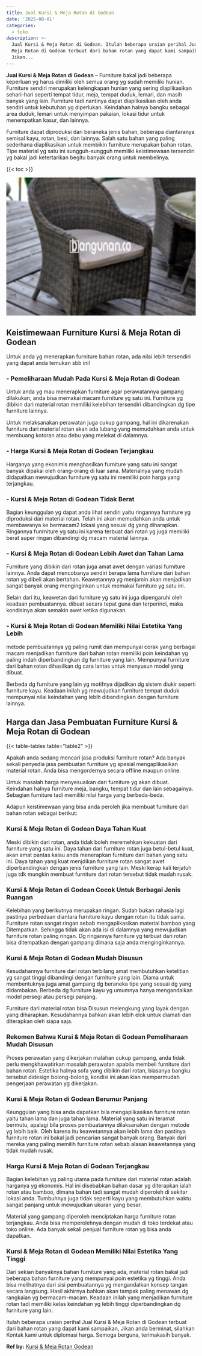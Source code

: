 ```yaml
---
title: Jual Kursi & Meja Rotan di Godean
date: '2025-08-01'
categories:
  - toko
description: >-
  Jual Kursi & Meja Rotan di Godean. Itulah beberapa uraian perihal Jual Kursi &
  Meja Rotan di Godean terbuat dari bahan rotan yang dapat kami sampaikan,
  Jikan...
---
```


**Jual Kursi & Meja Rotan di Godean** – Furniture bakal jadi beberapa keperluan yg harus dimiliki oleh semua orang yg sudah memiliki hunian. Furniture sendiri merupakan kelengkapan hunian yang sering diaplikasikan sehari-hari seperti tempat tidur, meja, tempat duduk, lemari, dan masih banyak yang lain. Furniture tadi nantinya dapat diaplikasikan oleh anda sendiri untuk kebutuhan yg diperlukan. Keindahan halnya bangku sebagai area duduk, lemari untuk menyimpan pakaian, lokasi tidur untuk menempatkan kasur, dan lainnya.

Furniture dapat diproduksi dari beraneka jenis bahan, beberapa diantaranya semisal kayu, rotan, besi, dan lainnya. Salah satu bahan yang paling sederhana diaplikasikan untuk membikin furniture merupakan bahan rotan. Tipe material yg satu ini sungguh-sungguh memiliki keistimewaan tersendiri yg bakal jadi ketertarikan begitu banyak orang untuk membelinya.

{{< toc >}}

![Jual Kursi & Meja Rotan di Godean](/images/kursi-meja-rotan-murah28.png)

## Keistimewaan Furniture Kursi & Meja Rotan di Godean

Untuk anda yg menerapkan furniture bahan rotan, ada nilai lebih tersendiri yang dapat anda temukan sbb ini!

### \- Pemeliharaan Mudah Pada Kursi & Meja Rotan di Godean

Untuk anda yg mau menerapkan furniture agar perawatannya gampang dilakukan, anda bisa memakai macam furniture yg satu ini. Furniture yg dibikin dari material rotan memiliki kelebihan tersendiri dibandingkan dg tipe furniture lainnya.

Untuk melaksanakan perawatan juga cukup gampang, hal ini dikarenakan furniture dari material rotan akan ada lubang yang memudahkan anda untuk membuang kotoran atau debu yang melekat di dalamnya.

### \- Harga Kursi & Meja Rotan di Godean Terjangkau

Harganya yang ekonimis menghasilkan furniture yang satu ini sangat banyak dipakai oleh orang-orang di luar sana. Materialnya yang mudah didapatkan mewujudkan furniture yg satu ini memiliki poin harga yang terjangkau.

### \- Kursi & Meja Rotan di Godean Tidak Berat

Bagian keunggulan yg dapat anda lihat sendiri yaitu ringannya furniture yg diproduksi dari material rotan. Telah ini akan memudahkan anda untuk membawanya ke bermacam2 lokasi yang sesuai dg yang diharapkan. Ringannya funrniture yg satu ini karena terbuat dari rotan yg juga memiliki berat super ringan dibandingi dg macam material lainnya.

### \- Kursi & Meja Rotan di Godean Lebih Awet dan Tahan Lama

Furniture yang dibikin dari rotan juga amat awet dengan variasi furniture lainnya. Anda dapat mencobanya sendiri berapa lama furniture dari bahan rotan yg dibeli akan bertahan. Keawetannya yg menjamin akan menjadikan sangat banyak orang menginginkan untuk memakai furniture yg satu ini.

Selain dari itu, keawetan dari furniture yg satu ini juga dipengaruhi oleh keadaan pembuatannya. dibuat secara tepat guna dan terperinci, maka kondisinya akan semakin awet ketika digunakan.

### \- Kursi & Meja Rotan di Godean Memiliki Nilai Estetika Yang Lebih

metode pembuatannya yg paling rumit dan mempunyai corak yang berbagai macam menjadikan furniture dari bahan rotan memiliki poin keindahan yg paling indah diperbandingkan dg furniture yang lain. Mempunyai furniture dari bahan rotan dihasilkan dg cara lantas untuk menyusun model yang dibuat.

Berbeda dg furniture yang lain yg motifnya dijadikan dg sistem diukir seperti furniture kayu. Keadaan inilah yg mewujudkan furniture tempat duduk mempunyai nilai keindahan yang lebih dibandingkan dengan furniture lainnya.

## Harga dan Jasa Pembuatan Furniture Kursi & Meja Rotan di Godean

{{< table-tables table="table2" >}}

Apakah anda sedang mencari jasa produksi furniture rotan? Ada banyak sekali penyedia jasa pembuatan furniture yg spesial mengaplikasikan material rotan. Anda bisa mengordernya secara offline maupun online.

Untuk masalah harga menyesuaikan dari furniture yg akan dibuat. Keindahan halnya furniture meja, bangku, tempat tidur dan lain sebagainya. Sebagian furniture tadi memiliki nilai harga yang berbeda-beda.

Adapun keistimewaan yang bisa anda peroleh jika membuat furniture dari bahan rotan sebagai berikut:

### Kursi & Meja Rotan di Godean Daya Tahan Kuat

Meski dibikin dari rotan, anda tidak boleh meremehkan kekuatan dari furniture yang satu ini. Daya tahan dari furniture rotan juga betul-betul kuat, akan amat pantas kalau anda menerapkan furniture dari bahan yang satu ini. Daya tahan yang kuat menjdikan furniture rotan sangat awet diperbandingkan dengan jenis furniture yang lain. Meski kerap kali terjatuh juga tdk mungkin membuat furniture dari rotan tersebut tidak mudah rusak.

### Kursi & Meja Rotan di Godean Cocok Untuk Berbagai Jenis Ruangan

Kelebihan yang berikutnya merupakan ringan. Sudah bukan rahasia lagi pastinya perbedaan diantara furniture kayu dengan rotan itu tidak sama. Furniture rotan sangat ringan sebab mengaplikasikan material bamboo yang Ditempatkan. Sehingga tidak akan ada isi di dalamnya yang mewujudkan furniture rotan paling ringan. Dg ringannya furniture yg terbuat dari rotan bisa ditempatkan dengan gampang dimana saja anda menginginkannya.

### Kursi & Meja Rotan di Godean Mudah Disusun

Kesudahannya furniture dari rotan terbilang amat membutuhkan ketelitian yg sangat tinggi dibandingi dengan furniture yang lain. Diama untuk membentuknya juga amat gampang dg beraneka tipe yang sesuai dg yang didambakan. Berbeda dg furniture kayu yg umumnya hanya mengandalkan model persegi atau persegi panjang.

Furniture dari material rotan bisa Disusun melengkung yang layak dengan yang diharapkan. Kesudahannya bahkan akan lebih elok untuk diamati dan diterapkan oleh siapa saja.

### Rekomen Bahwa Kursi & Meja Rotan di Godean Pemeliharaan Mudah Disusun

Proses perawatan yang dikerjakan malahan cukup gampang, anda tidak perlu mengkhawatirkan masalah perawatan apabila membeli furniture dari bahan rotan. Estetika halnya sofa yang dibikin dari rotan, biasanya bangku tersebut didesign bolong-bolong, kondisi ini akan kian mempermudah pengerjaan perawatan yg dikerjakan.

### Kursi & Meja Rotan di Godean Berumur Panjang

Keunggulan yang bisa anda dapatkan bila mengaplikasikan furniture rotan yaitu tahan lama dan juga tahan lama. Material yang satu ini teramat bermutu, apalagi bila proses pembuatannya dilaksanakan dengan metode yg lebih baik. Oleh karena itu keawetannya akan lebih lama dan pastinya furniture rotan ini bakal jadi pencarian sangat banyak orang. Banyak dari mereka yang paling memilih furniture rotan sebab alasan keawetannya yang tidak mudah rusak.

### Harga Kursi & Meja Rotan di Godean Terjangkau

Bagian kelebihan yg paling utama pada furniture dari material rotan adalah harganya yg ekonomis. Hal ini disebabkan bahan dasar yg diterapkan ialah rotan atau bamboo, dimana bahan tadi sangat mudah diperoleh di sekitar lokasi anda. Tumbuhnya juga tidak seperti kayu yang membutuhkan waktu sangat panjang untuk mewujudkan ukuran yang besar.

Material yang gampang diperoleh menciptakan harga furniture rotan terjangkau. Anda bisa memperolehnya dengan mudah di toko terdekat atau toko online. Ada banyak sekali penjual furniture rotan yg bisa anda dapatkan.

### Kursi & Meja Rotan di Godean Memiliki Nilai Estetika Yang Tinggi

Dari sekian banyaknya bahan furniture yang ada, material rotan bakal jadi beberapa bahan furniture yang mempunyai poin estetika yg tinggi. Anda bisa melihatnya dari sisi pembuatannya yg mengandalkan konsep tangan secara langsung. Hasil akhirnya bahkan akan tampak paling menawan dg rangkaian yg bermacam-macam. Keadaan inilah yang menjadikan furniture rotan tadi memiliki kelas keindahan yg lebih tinggi diperbandingkan dg furniture yang lain.

Itulah beberapa uraian perihal Jual Kursi & Meja Rotan di Godean terbuat dari bahan rotan yang dapat kami sampaikan, Jikan anda berminat, silahkan Kontak kami untuk diplomasi harga. Semoga berguna, terimakasih banyak.

**Ref by:** [Kursi & Meja Rotan Godean](https://id.wikipedia.org/wiki/Kursi)
